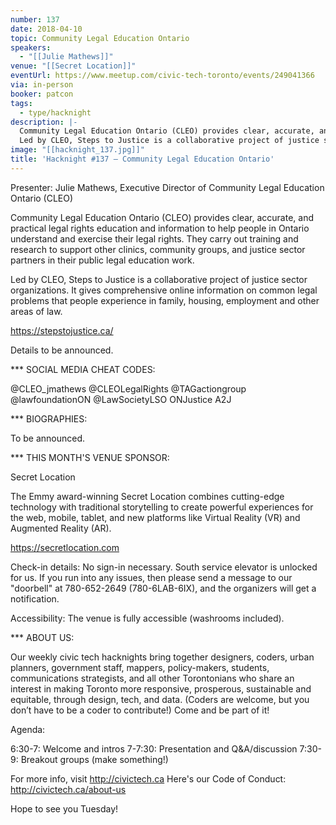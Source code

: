 ```yaml
---
number: 137
date: 2018-04-10
topic: Community Legal Education Ontario
speakers:
  - "[[Julie Mathews]]"
venue: "[[Secret Location]]"
eventUrl: https://www.meetup.com/civic-tech-toronto/events/249041366
via: in-person
booker: patcon
tags:
  - type/hacknight
description: |-
  Community Legal Education Ontario (CLEO) provides clear, accurate, and practical legal rights education and information to help people in Ontario understand and exercise their legal rights. They carry out training and research to support other clinics, community groups, and justice sector partners in their public legal education work.
  Led by CLEO, Steps to Justice is a collaborative project of justice sector organizations. It gives comprehensive online information on common legal problems that people experience in family, housing, employment and other areas of law. https://stepstojustice.ca/
image: "[[hacknight_137.jpg]]"
title: 'Hacknight #137 – Community Legal Education Ontario'
---
```


Presenter: Julie Mathews, Executive Director of Community Legal Education Ontario (CLEO)

Community Legal Education Ontario (CLEO) provides clear, accurate, and practical legal rights education and information to help people in Ontario understand and exercise their legal rights. They carry out training and research to support other clinics, community groups, and justice sector partners in their public legal education work.

Led by CLEO, Steps to Justice is a collaborative project of justice sector organizations. It gives comprehensive online information on common legal problems that people experience in family, housing, employment and other areas of law.

https://stepstojustice.ca/

Details to be announced.

*** SOCIAL MEDIA CHEAT CODES:

@CLEO_jmathews @CLEOLegalRights @TAGactiongroup @lawfoundationON @LawSocietyLSO ONJustice A2J

*** BIOGRAPHIES:

To be announced.

*** THIS MONTH'S VENUE SPONSOR:

Secret Location

The Emmy award-winning Secret Location combines cutting-edge technology with traditional storytelling to create powerful experiences for the web, mobile, tablet, and new platforms like Virtual Reality (VR) and Augmented Reality (AR).

https://secretlocation.com

Check-in details: No sign-in necessary. South service elevator is unlocked for us. If you run into any issues, then please send a message to our "doorbell" at 780-652-2649 (780-6LAB-6IX), and the organizers will get a notification.

Accessibility: The venue is fully accessible (washrooms included).

*** ABOUT US:

Our weekly civic tech hacknights bring together designers, coders, urban planners, government staff, mappers, policy-makers, students, communications strategists, and all other Torontonians who share an interest in making Toronto more responsive, prosperous, sustainable and equitable, through design, tech, and data. (Coders are welcome, but you don’t have to be a coder to contribute!) Come and be part of it!

Agenda:

6:30-7: Welcome and intros
7-7:30: Presentation and Q&A/discussion
7:30-9: Breakout groups (make something!)

For more info, visit http://civictech.ca
Here's our Code of Conduct: http://civictech.ca/about-us

Hope to see you Tuesday!